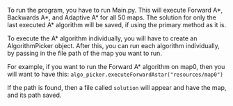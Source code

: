 To run the program, you have to run Main.py.
This will execute Forward A*, Backwards A*, and Adaptive A* for all 50 maps.
The solution for only the last executed A* algorithm will be saved, if using the primary method as it is.

To execute the A* algorithm individually,
you will have to create an AlgorithmPicker object.
After this, you can run each algorithm individually, by passing in the file path of the map you want to run.

For example, if you want to run the Forward A* algorithm on map0, then you will want to have this:
`algo_picker.executeForwardAstar("resources/map0")`

If the path is found, then a file called `solution` will appear and have the map, and its path saved.